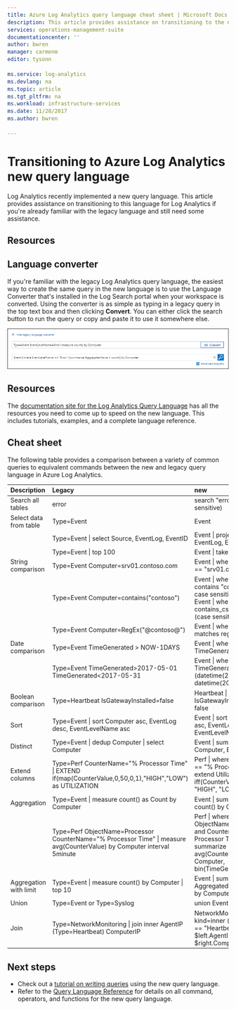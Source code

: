 ```yaml
---
title: Azure Log Analytics query language cheat sheet | Microsoft Docs
description: This article provides assistance on transitioning to the new query language for Log Analytics if you're already familiar with the legacy language.
services: operations-management-suite
documentationcenter: ''
author: bwren
manager: carmonm
editor: tysonn

ms.service: log-analytics
ms.devlang: na
ms.topic: article
ms.tgt_pltfrm: na
ms.workload: infrastructure-services
ms.date: 11/28/2017
ms.author: bwren

---
```


# Transitioning to Azure Log Analytics new query language
Log Analytics recently implemented a new query language.  This article provides assistance on transitioning to this language for Log Analytics if you're already familiar with the legacy language and still need some assistance.

## Resources


## Language converter

If you're familiar with the legacy Log Analytics query language, the easiest way to create the same query in the new language is to use the Language Converter that's installed in the Log Search portal when your workspace is converted.  Using the converter is as simple as typing in a legacy query in the top text box and then clicking **Convert**.  You can either click the search button to run the query or copy and paste it to use it somewhere else.

![Language converter](media/log-analytics-log-search-upgrade/language-converter.png)


## Resources
The [documentation site for the Log Analytics Query Language](https://docs.loganalytics.io) has all the resources you need to come up to speed on the new language.  This includes tutorials, examples, and a complete language reference.


## Cheat sheet

The following table provides a comparison between a variety of common queries to equivalent commands between the new and legacy query language in Azure Log Analytics.


| Description            | Legacy                                                                                                                      | new                                                                                                                                                    |
|:-----------------------|:----------------------------------------------------------------------------------------------------------------------------|:-------------------------------------------------------------------------------------------------------------------------------------------------------|
| Search all tables      | error                                                                                                                       | search "error"  (not case sensitive)                                                                                                                   |
| Select data from table | Type=Event                                                                                                                  | Event                                                                                                                                                  |
|                        | Type=Event &#124; select Source, EventLog, EventID                                                                          | Event &#124; project Source, EventLog, EventID                                                                                                         |
|                        | Type=Event &#124; top 100                                                                                                   | Event &#124; take 100                                                                                                                                  |
| String comparison      | Type=Event Computer=srv01.contoso.com                                                                                       | Event &#124; where Computer == "srv01.contoso.com"                                                                                                     |
|                        | Type=Event Computer=contains("contoso")                                                                                     | Event &#124; where Computer contains "contoso" (not case sensitive)<br>Event &#124; where Computer contains_cs "Contoso" (case sensitive)              |
|                        | Type=Event Computer=RegEx("@contoso@")                                                                                      | Event &#124; where Computer matches regex ".<em>contoso</em>"                                                                                          |
| Date comparison        | Type=Event TimeGenerated > NOW-1DAYS                                                                                        | Event &#124; where TimeGenerated > ago(1d)                                                                                                             |
|                        | Type=Event TimeGenerated>2017-05-01 TimeGenerated<2017-05-31                                                                | Event &#124; where TimeGenerated between (datetime(2017-05-01) .. datetime(2017-05-31))                                                                |
| Boolean comparison     | Type=Heartbeat IsGatewayInstalled=false                                                                                     | Heartbeat \| where IsGatewayInstalled == false                                                                                                         |
| Sort                   | Type=Event &#124; sort Computer asc, EventLog desc, EventLevelName asc                                                      | Event \| sort by Computer asc, EventLog desc, EventLevelName asc                                                                                       |
| Distinct               | Type=Event &#124; dedup Computer \| select Computer                                                                         | Event &#124; summarize by Computer, EventLog                                                                                                           |
| Extend columns         | Type=Perf CounterName="% Processor Time" &#124; EXTEND if(map(CounterValue,0,50,0,1),"HIGH","LOW") as UTILIZATION           | Perf &#124; where CounterName == "% Processor Time" \| extend Utilization = iff(CounterValue > 50, "HIGH", "LOW")                                      |
| Aggregation            | Type=Event &#124; measure count() as Count by Computer                                                                      | Event &#124; summarize Count = count() by Computer                                                                                                     |
|                        | Type=Perf ObjectName=Processor CounterName="% Processor Time" &#124; measure avg(CounterValue) by Computer interval 5minute | Perf &#124; where ObjectName=="Processor" and CounterName=="% Processor Time" &#124; summarize avg(CounterValue) by Computer, bin(TimeGenerated, 5min) |
| Aggregation with limit | Type=Event &#124; measure count() by Computer &#124; top 10                                                                 | Event &#124; summarize AggregatedValue = count() by Computer &#124; limit 10                                                                           |
| Union                  | Type=Event or Type=Syslog                                                                                                   | union Event, Syslog                                                                                                                                    |
| Join                   | Type=NetworkMonitoring &#124; join inner AgentIP (Type=Heartbeat) ComputerIP                                                | NetworkMonitoring &#124; join kind=inner (search Type == "Heartbeat") on $left.AgentIP == $right.ComputerIP                                            |

## Next steps
- Check out a [tutorial on writing queries](https://go.microsoft.com/fwlink/?linkid=856078) using the new query language.
- Refer to the [Query Language Reference](https://go.microsoft.com/fwlink/?linkid=856079) for details on all command, operators, and functions for the new query language.  
